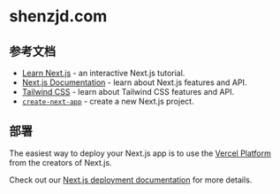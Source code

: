 # shenzjd.com

## 参考文档

- [Learn Next.js](https://nextjs.org/learn) - an interactive Next.js tutorial.
- [Next.js Documentation](https://nextjs.org/docs) - learn about Next.js features and API.
- [Tailwind CSS](https://tailwindcss.com/docs) - learn about Tailwind CSS features and API.
- [`create-next-app`](https://nextjs.org/docs/app/api-reference/cli/create-next-app) - create a new Next.js project.

## 部署

The easiest way to deploy your Next.js app is to use the [Vercel Platform](https://vercel.com/new?utm_medium=default-template&filter=next.js&utm_source=create-next-app&utm_campaign=create-next-app-readme) from the creators of Next.js.

Check out our [Next.js deployment documentation](https://nextjs.org/docs/app/building-your-application/deploying) for more details.
